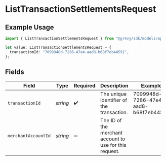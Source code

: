 # ListTransactionSettlementsRequest

## Example Usage

```typescript
import { ListTransactionSettlementsRequest } from "@gr4vy/sdk/models/operations";

let value: ListTransactionSettlementsRequest = {
  transactionId: "7099948d-7286-47e4-aad8-b68f7eb44591",
};
```

## Fields

| Field                                                   | Type                                                    | Required                                                | Description                                             | Example                                                 |
| ------------------------------------------------------- | ------------------------------------------------------- | ------------------------------------------------------- | ------------------------------------------------------- | ------------------------------------------------------- |
| `transactionId`                                         | *string*                                                | :heavy_check_mark:                                      | The unique identifier of the transaction.               | 7099948d-7286-47e4-aad8-b68f7eb44591                    |
| `merchantAccountId`                                     | *string*                                                | :heavy_minus_sign:                                      | The ID of the merchant account to use for this request. |                                                         |